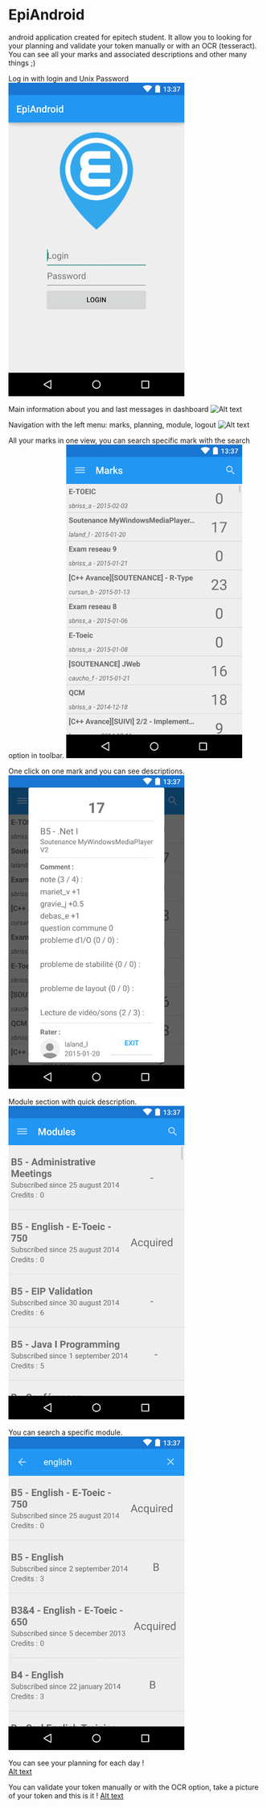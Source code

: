 # EpiAndroid
android application created for epitech student. It allow you to looking for your planning and validate your token manually or with an OCR (tesseract). You can see all your marks and associated descriptions and other many things ;)

Log in with login and Unix Password                           
![Alt text](./screenshots/login_view.png?raw=true "Login")

Main information about you and last messages in dashboard
![Alt text](./screenshots/dashboard_view.png?raw=true "Dashboard")

Navigation with the left menu: marks, planning, module, logout
![Alt text](./screenshots/navigation_drawer.png?raw=true "Navigation drawer")

All your marks in one view, you can search specific mark with the search option in toolbar.
![Alt text](./screenshots/marks_view.png?raw=true "Marks view")

One click on one mark and you can see descriptions.                        
![Alt text](./screenshots/mark_description.png?raw=true "Mark description")

Module section with quick description.                                     
![Alt text](./screenshots/module_view.png?raw=true "Module view")

You can search a specific module.                                       
![Alt text](./screenshots/module_searching_view.png?raw=true "Module search")

You can see your planning for each day !                                             
[Alt text](./screenshots/module_searching_view.png?raw=true "Planning view")

You can validate your token manually or with the OCR option, take a picture of your token and this is it !
[Alt text](./screenshots/validate_token.png?raw=true "Token")

